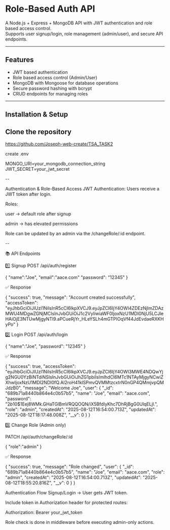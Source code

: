 # Role-Based Auth API

A Node.js + Express + MongoDB API with JWT authentication and role based access control.  
Supports user signup/login, role management (admin/user), and secure API endpoints.

---

## Features

- JWT based authentication
- Role based access control (Admin/User)
- MongoDB with Mongoose for database operations
- Secure password hashing with bcrypt
- CRUD endpoints for managing roles

---

## Installation & Setup

## Clone the repository

https://github.com/Joseph-web-create/TSA_TASK2

create .env

MONGO_URI=your_mongodb_connection_string
JWT_SECRET=your_jwt_secret

--

Authentication & Role-Based Access
JWT Authentication: Users receive a JWT token after login.

Roles:

user → default role after signup

admin → has elevated permissions

Role can be updated by an admin via the /changeRole/:id endpoint.

--

📚 API Endpoints

1️⃣ Signup
POST /api/auth/register

{
"name":"Joe",
"email":"aace.com"
"password": "12345"
}

✅ Response

{
"success": true,
"message": "Account created successfully",
"accessToken": "eyJhbGciOiJIUzI1NiIsInR5cCI6IkpXVCJ9.eyJpZCI6IjY4OWI4ZDEzNjlmZDAzMWU4MDgwZGNjMCIsInJvbGUiOiJ1c2VyIiwiaWF0IjoxNzU1MDI0NjU5LCJleHAiOjE3NTUwMjgyNTl9.aPCueRjYr_HLeYSLh4mGTPIOqVf44JdEvdaeRXKHyPo"
}

2️⃣ Login
POST /api/auth/login

{
"name":"Joe",
"password": "12345"
}

✅ Response

{
"success": true,
"accessToken": "eyJhbGciOiJIUzI1NiIsInR5cCI6IkpXVCJ9.eyJpZCI6IjY4OWI3MWE4NDQwYjg2NGU0YzBiNTdiNSIsInJvbGUiOiJhZG1pbiIsImlhdCI6MTc1NTAyMjgyNCwiZXhwIjoxNzU1MDI2NDI0fQ.AI2roH41klSPmvQVMMtzcxtrN0nGP4QMmjvpQMJdzB0",
"message": "Welcome Joe",
"user": {
"\_id": "689b71a8440b864e4c0b57b5",
"name": "Joe",
"email": "aace.com",
"password": "$2b$10$1Eej8WMk.GHaTGlBmVRQQOQN/iX5BfdIyKhc7DhRjBgG0UlqELjI.",
"role": "admin",
"createdAt": "2025-08-12T16:54:00.713Z",
"updatedAt": "2025-08-12T18:17:48.008Z",
"\_\_v": 0
}
}

3️⃣ Change Role (Admin only)

PATCH /api/auth/changeRole/:id

{
"role":"admin"
}

✅ Response

{
"success": true,
"message": "Role changed",
"user": {
"\_id": "689b71a8440b864e4c0b57b5",
"name": "Joe",
"email": "aace.com",
"role": "admin",
"createdAt": "2025-08-12T16:54:00.713Z",
"updatedAt": "2025-08-12T18:55:20.816Z",
"\_\_v": 0
}
}

Authentication Flow
Signup/Login → User gets JWT token.

Include token in Authorization header for protected routes:

Authorization: Bearer your_jwt_token

Role check is done in middleware before executing admin-only actions.
